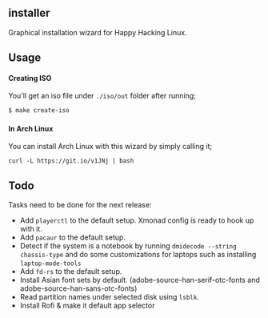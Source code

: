 ## installer

Graphical installation wizard for Happy Hacking Linux.

## Usage

#### Creating ISO

You'll get an iso file under `./iso/out` folder after running;

```bash
$ make create-iso
```

#### In Arch Linux

You can install Arch Linux with this wizard by simply calling it;

```
curl -L https://git.io/v1JNj | bash
```

## Todo

Tasks need to be done for the next release:

* Add `playerctl` to the default setup. Xmonad config is ready to hook up with it.
* Add `pacaur` to the default setup.
* Detect if the system is a notebook by running `dmidecode --string chassis-type` and do some customizations for laptops such as installing `laptop-mode-tools`
* Add `fd-rs` to the default setup.
* Install Asian font sets by default. (adobe-source-han-serif-otc-fonts and adobe-source-han-sans-otc-fonts)
* Read partition names under selected disk using `lsblk`. 
* Install Rofi & make it default app selector
